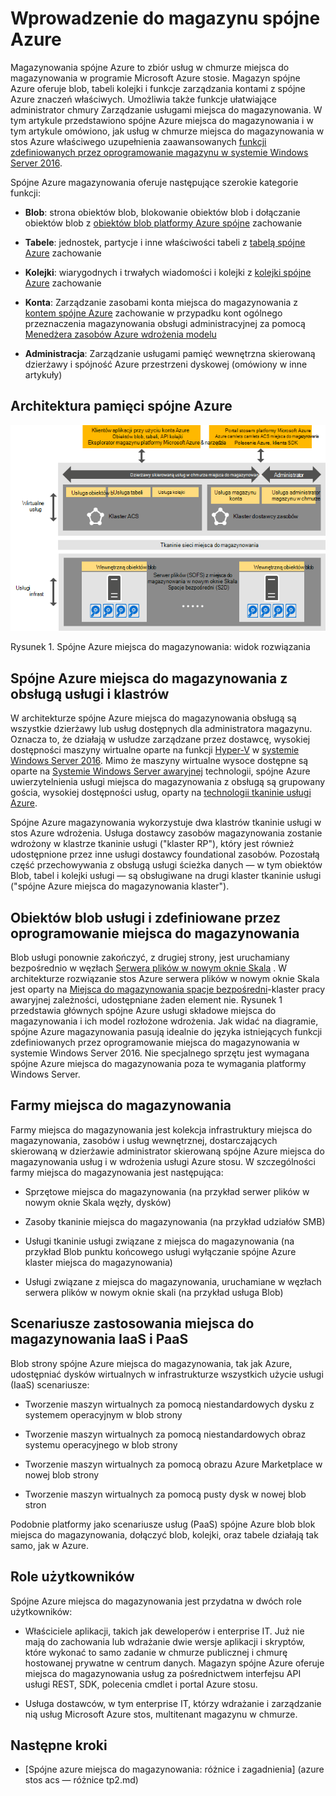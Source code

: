 <properties
    pageTitle="Wprowadzenie do magazynu spójne Azure | Microsoft Azure"
    description="Dowiedz się więcej o spójne Azure miejsca do magazynowania"
    services="azure-stack"
    documentationCenter=""
    authors="AniAnirudh"
    manager="darmour"
    editor=""/>

<tags
    ms.service="azure-stack"
    ms.workload="na"
    ms.tgt_pltfrm="na"
    ms.devlang="na"
    ms.topic="get-started-article"
    ms.date="09/26/2016"
    ms.author="anirudha"/>

# <a name="introduction-to-azure-consistent-storage"></a>Wprowadzenie do magazynu spójne Azure
Magazynowania spójne Azure to zbiór usług w chmurze miejsca do magazynowania w programie Microsoft Azure stosie. Magazyn spójne Azure oferuje blob, tabeli kolejki i funkcje zarządzania kontami z spójne Azure znaczeń właściwych. Umożliwia także funkcje ułatwiające administrator chmury Zarządzanie usługami miejsca do magazynowania. W tym artykule przedstawiono spójne Azure miejsca do magazynowania i w tym artykule omówiono, jak usług w chmurze miejsca do magazynowania w stos Azure właściwego uzupełnienia zaawansowanych [funkcji zdefiniowanych przez oprogramowanie magazynu w systemie Windows Server 2016](https://blogs.technet.microsoft.com/windowsserver/2016/04/14/ten-reasons-youll-love-windows-server-2016-5-software-defined-storage/).

Spójne Azure magazynowania oferuje następujące szerokie kategorie funkcji:

- **Blob**: strona obiektów blob, blokowanie obiektów blob i dołączanie obiektów blob z   [obiektów blob platformy Azure spójne](https://msdn.microsoft.com/library/azure/dd179355.aspx#Anchor_1) 
   zachowanie

- **Tabele**: jednostek, partycje i inne właściwości tabeli z   [tabelą spójne Azure](https://msdn.microsoft.com/library/azure/dd179355.aspx#Anchor_3) 
   zachowanie

- **Kolejki**: wiarygodnych i trwałych wiadomości i kolejki z   [kolejki spójne Azure](https://msdn.microsoft.com/library/azure/dd179355.aspx#Anchor_2) 
   zachowanie

- **Konta**: Zarządzanie zasobami konta miejsca do magazynowania z   [kontem spójne Azure](https://azure.microsoft.com/documentation/articles/storage-create-storage-account/) 
   zachowanie w przypadku kont ogólnego przeznaczenia magazynowania obsługi administracyjnej za pomocą [Menedżera zasobów Azure wdrożenia modelu](https://azure.microsoft.com/documentation/articles/resource-manager-deployment-model/)

- **Administracja**: Zarządzanie usługami pamięć wewnętrzna skierowaną dzierżawy i spójność Azure przestrzeni dyskowej (omówiony w inne artykuły)

<span id="_Toc386544160" class="anchor"><span id="_Toc389466733" class="anchor"><span id="_Toc433223833" class="anchor"></span></span></span>
## <a name="azure-consistent-storage-architecture"></a>Architektura pamięci spójne Azure

![Azure magazynowania stosu: widok rozwiązania](./media/azure-stack-storage-overview/acs-solution-view.png)

<span id="_Ref428549771" class="anchor"></span>Rysunek 1. Spójne Azure miejsca do magazynowania: widok rozwiązania

## <a name="azure-consistent-storage-virtualized-services-and-clusters"></a>Spójne Azure miejsca do magazynowania z obsługą usługi i klastrów

W architekturze spójne Azure miejsca do magazynowania obsługą są wszystkie dzierżawy lub usług dostępnych dla administratora magazynu. Oznacza to, że działają w usłudze zarządzane przez dostawcę, wysokiej dostępności maszyny wirtualne oparte na funkcji [Hyper-V](https://technet.microsoft.com/library/dn765471.aspx) w [systemie Windows Server 2016](http://www.microsoft.com/server-cloud/products/windows-server-2016/).
Mimo że maszyny wirtualne wysoce dostępne są oparte na [Systemie Windows Server awaryjnej](https://technet.microsoft.com/library/dn765474.aspx) technologii, spójne Azure uwierzytelnienia usługi miejsca do magazynowania z obsługą są grupowany gościa, wysokiej dostępności usług, oparty na [technologii tkaninie usługi Azure](http://azure.microsoft.com/campaigns/service-fabric/).

Spójne Azure magazynowania wykorzystuje dwa klastrów tkaninie usługi w stos Azure wdrożenia.
Usługa dostawcy zasobów magazynowania zostanie wdrożony w klastrze tkaninie usługi ("klaster RP"), który jest również udostępnione przez inne usługi dostawcy foundational zasobów. Pozostałą część przechowywania z obsługą usługi ścieżka danych — w tym obiektów Blob, tabel i kolejki usługi — są obsługiwane na drugi klaster tkaninie usługi ("spójne Azure miejsca do magazynowania klaster").

## <a name="blob-service-and-software-defined-storage"></a>Obiektów blob usługi i zdefiniowane przez oprogramowanie miejsca do magazynowania

Blob usługi ponownie zakończyć, z drugiej strony, jest uruchamiany bezpośrednio w węzłach [Serwera plików w nowym oknie Skala](https://technet.microsoft.com/library/hh831349.aspx) . W architekturze rozwiązanie stos Azure serwera plików w nowym oknie Skala jest oparty na [Miejsca do magazynowania spacje bezpośredni](https://technet.microsoft.com/library/mt126109.aspx)-klaster pracy awaryjnej zależności, udostępniane żaden element nie. Rysunek 1 przedstawia głównych spójne Azure usługi składowe miejsca do magazynowania i ich model rozłożone wdrożenia. Jak widać na diagramie, spójne Azure magazynowania pasują idealnie do języka istniejących funkcji zdefiniowanych przez oprogramowanie miejsca do magazynowania w systemie Windows Server 2016. Nie specjalnego sprzętu jest wymagana spójne Azure miejsca do magazynowania poza te wymagania platformy Windows Server.

## <a name="storage-farm"></a>Farmy miejsca do magazynowania

Farmy miejsca do magazynowania jest kolekcja infrastruktury miejsca do magazynowania, zasobów i usług wewnętrznej, dostarczających skierowaną w dzierżawie administrator skierowaną spójne Azure miejsca do magazynowania usług i w wdrożenia usługi Azure stosu. W szczególności farmy miejsca do magazynowania jest następująca:

- Sprzętowe miejsca do magazynowania (na przykład serwer plików w nowym oknie Skala węzły, dysków)

- Zasoby tkaninie miejsca do magazynowania (na przykład udziałów SMB)

- Usługi tkaninie usługi związane z miejsca do magazynowania (na przykład Blob punktu końcowego usługi wyłączanie spójne Azure klaster miejsca do magazynowania)

- Usługi związane z miejsca do magazynowania, uruchamiane w węzłach serwera plików w nowym oknie skali (na przykład usługa Blob)

## <a name="iaas-and-paas-storage-usage-scenarios"></a>Scenariusze zastosowania miejsca do magazynowania IaaS i PaaS

Blob strony spójne Azure miejsca do magazynowania, tak jak Azure, udostępniać dysków wirtualnych w infrastrukturze wszystkich użycie usługi (IaaS) scenariusze:

- Tworzenie maszyn wirtualnych za pomocą niestandardowych dysku z systemem operacyjnym w blob strony

- Tworzenie maszyn wirtualnych za pomocą niestandardowych obraz systemu operacyjnego w blob strony

- Tworzenie maszyn wirtualnych za pomocą obrazu Azure Marketplace w nowej blob strony

- Tworzenie maszyn wirtualnych za pomocą pusty dysk w nowej blob stron

Podobnie platformy jako scenariusze usług (PaaS) spójne Azure blob blok miejsca do magazynowania, dołączyć blob, kolejki, oraz tabele działają tak samo, jak w Azure.

## <a name="user-roles"></a>Role użytkowników


Spójne Azure miejsca do magazynowania jest przydatna w dwóch role użytkowników:

- Właściciele aplikacji, takich jak deweloperów i enterprise IT. Już nie mają do zachowania lub wdrażanie dwie wersje aplikacji i skryptów, które wykonać to samo zadanie w chmurze publicznej i chmurę hostowanej prywatne w centrum danych. Magazyn spójne Azure oferuje miejsca do magazynowania usług za pośrednictwem interfejsu API usługi REST, SDK, polecenia cmdlet i portal Azure stosu.

- Usługa dostawców, w tym enterprise IT, którzy wdrażanie i zarządzanie nią usług Microsoft Azure stos, multitenant magazynu w chmurze.

## <a name="next-steps"></a>Następne kroki


- <span id="Concepts" class="anchor"></span>[Spójne azure miejsca do magazynowania: różnice i zagadnienia] (azure stos acs — różnice tp2.md)
